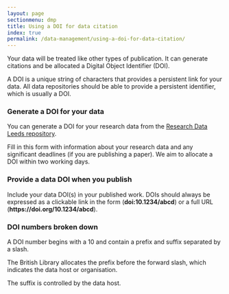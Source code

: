 ```yaml
---
layout: page
sectionmenu: dmp
title: Using a DOI for data citation
index: true
permalink: /data-management/using-a-doi-for-data-citation/
---
```


Your data will be treated like other types of publication. It can generate citations and be allocated a Digital Object Identifier (DOI).

A DOI is a unique string of characters that provides a persistent link for your data. All data repositories should be able to provide a persistent identifier, which is usually a DOI.

### Generate a DOI for your data
You can generate a DOI for your research data from the [Research Data Leeds repository](https://archive.researchdata.leeds.ac.uk).

Fill in this form with information about your research data and any significant deadlines (if you are publishing a paper). We aim to allocate a DOI within two working days.

### Provide a data DOI when you publish
Include your data DOI(s) in your published work. DOIs should always be expressed as a clickable link in the form (**doi:10.1234/abcd**) or a full URL (**https<nolink>://doi.org/10.1234/abcd**).

### DOI numbers broken down
A DOI number begins with a 10 and contain a prefix and suffix separated by a slash.

The British Library allocates the prefix before the forward slash, which indicates the data host or organisation.

The suffix is controlled by the data host.
